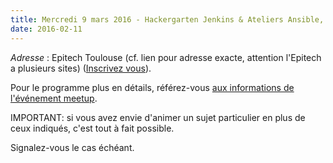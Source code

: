 ```yaml
---
title: Mercredi 9 mars 2016 - Hackergarten Jenkins & Ateliers Ansible, Docker et plus si affinités !
date: 2016-02-11
---
```


_Adresse_ : Epitech Toulouse (cf. lien pour adresse exacte, attention l'Epitech
a plusieurs sites) ([Inscrivez vous](http://www.meetup.com/fr-FR/Toulouse-Java-User-Group/events/228708579/)).

Pour le programme plus en détails, référez-vous
[aux informations de l'événement meetup](http://www.meetup.com/fr-FR/Toulouse-Java-User-Group/events/228708579/).

IMPORTANT: si vous avez envie d'animer un sujet particulier en plus de ceux
indiqués, c'est tout à fait possible.

Signalez-vous le cas échéant.
